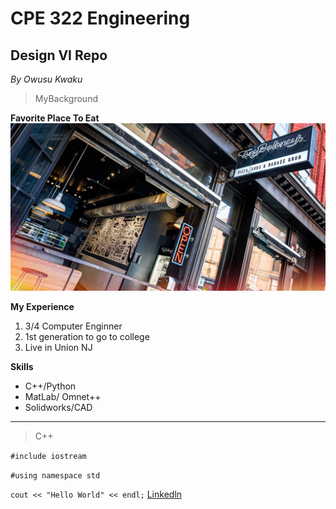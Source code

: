  # CPE 322 Engineering  
## Design VI Repo
*By Owusu Kwaku*  
>MyBackground

**Favorite Place To Eat**
![Owusu Samuel Kwaku](TonyBelony.jpg)

**My Experience**
1. 3/4 Computer Enginner 
2. 1st generation to go to college  
3. Live in Union NJ 

**Skills**
- C++/Python
- MatLab/ Omnet++ 
- Solidworks/CAD
---  
> C++ 

`#include iostream`

  `#using namespace std`
  
`cout << "Hello World" << endl;`
[Linkedln](https://www.linkedin.com/in/samuel-kwaku-179732292/) 

